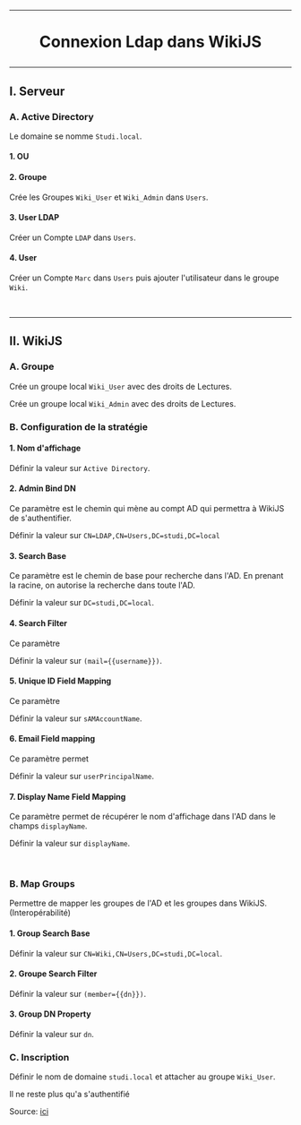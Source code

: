 ---------------------------------------------------------------------------------------------------------------------
# <p align='center'> Connexion Ldap dans WikiJS </p>
---------------------------------------------------------------------------------------------------------------------
## I. Serveur
### A. Active Directory
Le domaine se nomme `Studi.local`.

#### 1. OU

#### 2. Groupe
Crée les Groupes `Wiki_User` et `Wiki_Admin` dans `Users`. 

#### 3. User LDAP
Créer un Compte `LDAP` dans `Users`.

#### 4. User
Créer un Compte `Marc` dans `Users` puis ajouter l'utilisateur dans le groupe `Wiki`.

<br />

---------------------------------------------------------------------------------------------------------------------
## II. WikiJS
### A. Groupe
Crée un groupe local `Wiki_User` avec des droits de Lectures.

Crée un groupe local `Wiki_Admin` avec des droits de Lectures.

### B. Configuration de la stratégie
#### 1. Nom d'affichage
Définir la valeur sur `Active Directory`.

#### 2. Admin Bind DN
Ce paramètre est le chemin qui mène au compt AD qui permettra à WikiJS de s'authentifier.

Définir la valeur sur `CN=LDAP,CN=Users,DC=studi,DC=local`

#### 3. Search Base
Ce paramètre est le chemin de base pour recherche dans l'AD. En prenant la racine, on autorise la recherche dans toute l'AD.

Définir la valeur sur `DC=studi,DC=local`.

#### 4. Search Filter
Ce paramètre 

Définir la valeur sur `(mail={{username}})`.

#### 5. Unique ID Field Mapping
Ce paramètre 

Définir la valeur sur `sAMAccountName`.

#### 6. Email Field mapping
Ce paramètre permet

Définir la valeur sur `userPrincipalName`.


#### 7. Display Name Field Mapping
Ce paramètre permet de récupérer le nom d'affichage dans l'AD dans le champs `displayName`.

Définir la valeur sur `displayName`.





<br />

### B. Map Groups
Permettre de mapper les groupes de l'AD et les groupes dans WikiJS. (Interopérabilité)

#### 1. Group Search Base
Définir la valeur sur `CN=Wiki,CN=Users,DC=studi,DC=local`.

#### 2. Groupe Search Filter
Définir la valeur sur `(member={{dn}})`.

#### 3. Group DN Property
Définir la valeur sur `dn`.

### C. Inscription
Définir le nom de domaine `studi.local` et attacher au groupe `Wiki_User`.

Il ne reste plus qu'a s'authentifié


Source: [ici](https://lahousse.net/wp-content/uploads/2024/01/CR-Wik.JS.pdf)
